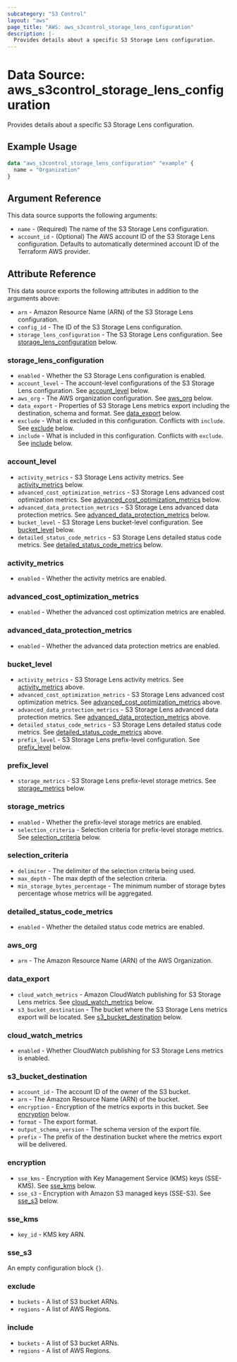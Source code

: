 ```yaml
---
subcategory: "S3 Control"
layout: "aws"
page_title: "AWS: aws_s3control_storage_lens_configuration"
description: |-
  Provides details about a specific S3 Storage Lens configuration.
---
```


# Data Source: aws_s3control_storage_lens_configuration

Provides details about a specific S3 Storage Lens configuration.

## Example Usage

```terraform
data "aws_s3control_storage_lens_configuration" "example" {
  name = "Organization"
}
```

## Argument Reference

This data source supports the following arguments:

* `name` - (Required) The name of the S3 Storage Lens configuration.
* `account_id` - (Optional) The AWS account ID of the S3 Storage Lens configuration. Defaults to automatically determined account ID of the Terraform AWS provider.

## Attribute Reference

This data source exports the following attributes in addition to the arguments above:

* `arn` - Amazon Resource Name (ARN) of the S3 Storage Lens configuration.
* `config_id` - The ID of the S3 Storage Lens configuration.
* `storage_lens_configuration` - The S3 Storage Lens configuration. See [storage_lens_configuration](#storage_lens_configuration) below.

### storage_lens_configuration

* `enabled` - Whether the S3 Storage Lens configuration is enabled.
* `account_level` - The account-level configurations of the S3 Storage Lens configuration. See [account_level](#account_level) below.
* `aws_org` - The AWS organization configuration. See [aws_org](#aws_org) below.
* `data_export` - Properties of S3 Storage Lens metrics export including the destination, schema and format. See [data_export](#data_export) below.
* `exclude` - What is excluded in this configuration. Conflicts with `include`. See [exclude](#exclude) below.
* `include` - What is included in this configuration. Conflicts with `exclude`. See [include](#include) below.

### account_level

* `activity_metrics` - S3 Storage Lens activity metrics. See [activity_metrics](#activity_metrics) below.
* `advanced_cost_optimization_metrics` - S3 Storage Lens advanced cost optimization metrics. See [advanced_cost_optimization_metrics](#advanced_cost_optimization_metrics) below.
* `advanced_data_protection_metrics` - S3 Storage Lens advanced data protection metrics. See [advanced_data_protection_metrics](#advanced_data_protection_metrics) below.
* `bucket_level` - S3 Storage Lens bucket-level configuration. See [bucket_level](#bucket_level) below.
* `detailed_status_code_metrics` - S3 Storage Lens detailed status code metrics. See [detailed_status_code_metrics](#detailed_status_code_metrics) below.

### activity_metrics

* `enabled` - Whether the activity metrics are enabled.

### advanced_cost_optimization_metrics

* `enabled` - Whether the advanced cost optimization metrics are enabled.

### advanced_data_protection_metrics

* `enabled` - Whether the advanced data protection metrics are enabled.

### bucket_level

* `activity_metrics` - S3 Storage Lens activity metrics. See [activity_metrics](#activity_metrics) above.
* `advanced_cost_optimization_metrics` - S3 Storage Lens advanced cost optimization metrics. See [advanced_cost_optimization_metrics](#advanced_cost_optimization_metrics) above.
* `advanced_data_protection_metrics` - S3 Storage Lens advanced data protection metrics. See [advanced_data_protection_metrics](#advanced_data_protection_metrics) above.
* `detailed_status_code_metrics` - S3 Storage Lens detailed status code metrics. See [detailed_status_code_metrics](#detailed_status_code_metrics) above.
* `prefix_level` - S3 Storage Lens prefix-level configuration. See [prefix_level](#prefix_level) below.

### prefix_level

* `storage_metrics` - S3 Storage Lens prefix-level storage metrics. See [storage_metrics](#storage_metrics) below.

### storage_metrics

* `enabled` - Whether the prefix-level storage metrics are enabled.
* `selection_criteria` - Selection criteria for prefix-level storage metrics. See [selection_criteria](#selection_criteria) below.

### selection_criteria

* `delimiter` - The delimiter of the selection criteria being used.
* `max_depth` - The max depth of the selection criteria.
* `min_storage_bytes_percentage` - The minimum number of storage bytes percentage whose metrics will be aggregated.

### detailed_status_code_metrics

* `enabled` - Whether the detailed status code metrics are enabled.

### aws_org

* `arn` - The Amazon Resource Name (ARN) of the AWS Organization.

### data_export

* `cloud_watch_metrics` - Amazon CloudWatch publishing for S3 Storage Lens metrics. See [cloud_watch_metrics](#cloud_watch_metrics) below.
* `s3_bucket_destination` - The bucket where the S3 Storage Lens metrics export will be located. See [s3_bucket_destination](#s3_bucket_destination) below.

### cloud_watch_metrics

* `enabled` - Whether CloudWatch publishing for S3 Storage Lens metrics is enabled.

### s3_bucket_destination

* `account_id` - The account ID of the owner of the S3 bucket.
* `arn` - The Amazon Resource Name (ARN) of the bucket.
* `encryption` - Encryption of the metrics exports in this bucket. See [encryption](#encryption) below.
* `format` - The export format.
* `output_schema_version` - The schema version of the export file.
* `prefix` - The prefix of the destination bucket where the metrics export will be delivered.

### encryption

* `sse_kms` - Encryption with Key Management Service (KMS) keys (SSE-KMS). See [sse_kms](#sse_kms) below.
* `sse_s3` - Encryption with Amazon S3 managed keys (SSE-S3). See [sse_s3](#sse_s3) below.

### sse_kms

* `key_id` - KMS key ARN.

### sse_s3

An empty configuration block `{}`.

### exclude

* `buckets` - A list of S3 bucket ARNs.
* `regions` - A list of AWS Regions.

### include

* `buckets` - A list of S3 bucket ARNs.
* `regions` - A list of AWS Regions.